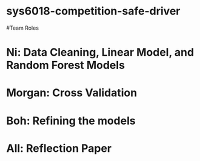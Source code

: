 # sys6018-competition-safe-driver

#Team Roles

# Ni: Data Cleaning, Linear Model, and Random Forest Models
# Morgan: Cross Validation
# Boh: Refining the models
# All:  Reflection Paper

